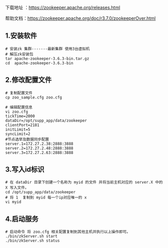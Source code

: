 下载地址 ：https://zookeeper.apache.org/releases.html

帮助文档：https://zookeeper.apache.org/doc/r3.7.0/zookeeperOver.html

## 1.安装软件

```shell
# 安装zk 集群-------最新集群 使用3台虚拟机
# 解压zk安装包
tar apache-zookeeper-3.6.3-bin.tar.gz
cd  apache-zookeeper-3.6.3-bin
```

## 2.修改配置文件

```shell
# 复制配置文件
cp zoo_sample.cfg zoo.cfg
```

```shell
# 编辑配置信息
vi zoo.cfg
tickTime=2000
dataDir=/opt/supp_app/data/zookeeper
clientPort=2181
initLimit=5
syncLimit=2
#节点选举及数据同步配置
server.1=172.27.2.38:2888:3888
server.2=172.27.2.48:2888:3888
server.3=172.27.2.63:2888:3888
```

## 3.写入id标识

```shell
# 在 dataDir 目录下创建一个名称为 myid 的文件 并将当前主机对应的 server.X 中的 X 写入文件。
cd /opt/supp_app/data/zookeeper
# 将 1  复制到 myid 每一个ip对应唯一的 x
vi myid
```

## 4.启动服务

```shell
# 启动命令 将 zoo.cfg 相关配置复制到其他主机并执行以上操作即可。
./bin/zkServer.sh start
./bin/zkServer.sh status
```
